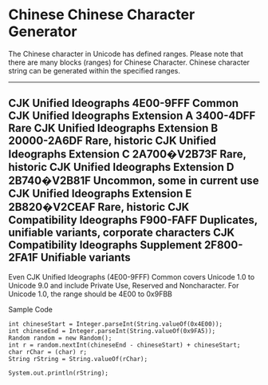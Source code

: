 # Chinese Chinese Character Generator

The Chinese character in Unicode has defined ranges. 
Please note that there are many blocks (ranges) for Chinese Character.
Chinese character string can be generated within the specified ranges.

------------------------------------------------------------------------------------------------------------------
CJK Unified Ideographs                  4E00-9FFF   Common 
CJK Unified Ideographs Extension A      3400-4DFF   Rare
CJK Unified Ideographs Extension B      20000-2A6DF Rare, historic
CJK Unified Ideographs Extension C      2A700�V2B73F Rare, historic
CJK Unified Ideographs Extension D      2B740�V2B81F Uncommon, some in current use
CJK Unified Ideographs Extension E      2B820�V2CEAF Rare, historic
CJK Compatibility Ideographs            F900-FAFF   Duplicates, unifiable variants, corporate characters
CJK Compatibility Ideographs Supplement 2F800-2FA1F Unifiable variants
------------------------------------------------------------------------------------------------------------------

Even CJK Unified Ideographs (4E00-9FFF) Common covers Unicode 1.0 to Unicode 9.0 and include Private Use, Reserved and Noncharacter.
For Unicode 1.0, the range should be 4E00 to 0x9FBB

Sample Code
```
int chineseStart = Integer.parseInt(String.valueOf(0x4E00));
int chineseEnd = Integer.parseInt(String.valueOf(0x9FA5));
Random random = new Random();
int r = random.nextInt(chineseEnd - chineseStart) + chineseStart;
char rChar = (char) r;
String rString = String.valueOf(rChar);
	
System.out.println(rString);
```